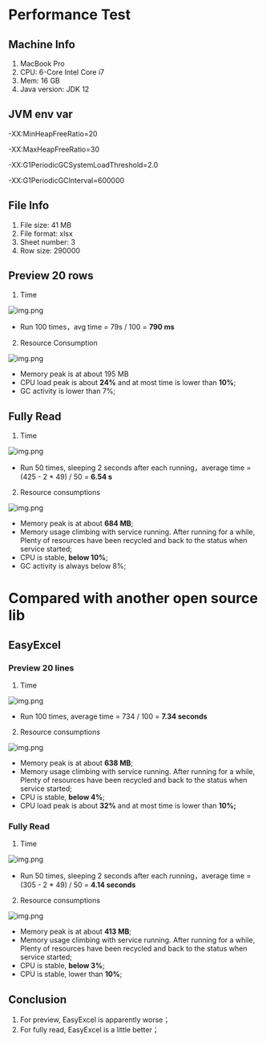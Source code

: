 
# Performance Test

## Machine Info

1. MacBook Pro
2. CPU: 6-Core Intel Core i7
3. Mem: 16 GB
4. Java version: JDK 12

## JVM env var

-XX:MinHeapFreeRatio=20

-XX:MaxHeapFreeRatio=30

-XX:G1PeriodicGCSystemLoadThreshold=2.0

-XX:G1PeriodicGCInterval=600000

## File Info

1. File size: 41 MB
2. File format: xlsx
3. Sheet number: 3
4. Row size: 290000

## Preview 20 rows

1. Time

![img.png](preview-time.png)

* Run 100 times，avg time = 79s / 100 =  **790 ms**

2. Resource Consumption

![img.png](preview-profile.png)

* Memory peak is at about 195 MB
* CPU load peak is about **24%** and at most time is lower than **10%**;
* GC activity is lower than 7%;

## Fully Read

1. Time

![img.png](fullyRead-time.png)

* Run 50 times, sleeping 2 seconds after each running，average time =  (425 - 2 * 49) / 50 = **6.54 s**

2. Resource consumptions

![img.png](fullyRead-profile.png)

* Memory peak is at about **684 MB**;
* Memory usage climbing with service running. After running for a while, Plenty of resources have been recycled and back to the
  status when service started;
* CPU is stable, **below 10%**;
* GC activity is always below 8%;

# Compared with another open source lib

## EasyExcel

### Preview 20 lines

1. Time

![img.png](easyExcel-preview-time.png)

* Run 100 times, average time = 734 / 100 = **7.34 seconds**

2. Resource consumptions

![img.png](easyExcel-preview-profile.png)

* Memory peak is at about **638 MB**;
* Memory usage climbing with service running. After running for a while, Plenty of resources have been recycled and back to the
  status when service started;
* CPU is stable, **below 4%**;
* CPU load peak is about **32%** and at most time is lower than **10%;**

### Fully Read

1. Time

![img.png](easyExcel-fullyRead-time.png)

* Run 50 times, sleeping 2 seconds after each running，average time = (305 - 2 * 49) / 50 = **4.14 seconds**

2. Resource consumptions

![img.png](easyExcel-fullyRead-profile.png)

* Memory peak is at about **413 MB**;
* Memory usage climbing with service running. After running for a while, Plenty of resources have been recycled and back to the
  status when service started;
* CPU is stable, **below 3%**;
* CPU is stable, lower than **10%**;

## Conclusion

1. For preview, EasyExcel is apparently worse；
2. For fully read, EasyExcel is a little better；